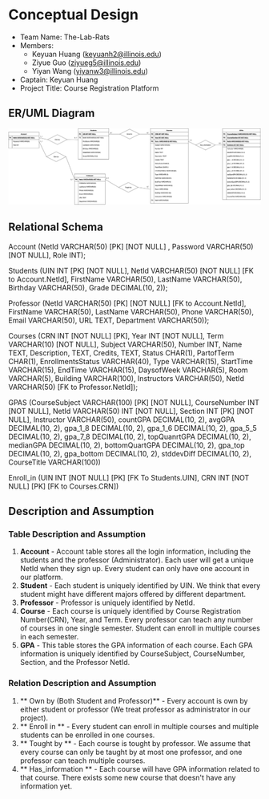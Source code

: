 # Conceptual Design


- Team Name: The-Lab-Rats
- Members:
   - Keyuan Huang (keyuanh2@illinois.edu)
   - Ziyue Guo (ziyueg5@illinois.edu)
   - Yiyan Wang (yiyanw3@illinois.edu)  
- Captain: Keyuan Huang
- Project Title: Course Registration Platform

## ER/UML Diagram

![Web Page](images/ER3.png)

## Relational Schema

Account (NetId VARCHAR(50) [PK] [NOT NULL] , Password VARCHAR(50) [NOT NULL], Role INT);

Students (UIN INT [PK] [NOT NULL], NetId VARCHAR(50) [NOT NULL] [FK to Account.NetId], FirstName VARCHAR(50), LastName VARCHAR(50), Birthday VARCHAR(50), Grade DECIMAL(10, 2));

Professor (NetId VARCHAR(50) [PK] [NOT NULL] [FK to Account.NetId], FirstName VARCHAR(50), LastName VARCHAR(50), Phone VARCHAR(50), Email VARCHAR(50), URL TEXT, Department VARCHAR(50));

Courses (CRN INT [NOT NULL] [PK], Year INT [NOT NULL], Term VARCHAR(10) [NOT NULL], Subject VARCHAR(50), Number INT, Name TEXT, Description, TEXT, Credits, TEXT, Status CHAR(1), PartofTerm CHAR(1), EnrollmentsStatus VARCHAR(40), Type VARCHAR(15), StartTime VARCHAR(15), EndTime VARCHAR(15), DaysofWeek VARCHAR(5), Room VARCHAR(5), Building VARCHAR(100), Instructors VARCHAR(50), NetId VARCHAR(50) [FK to Professor.NetId]);

GPAS (CourseSubject VARCHAR(100) [PK] [NOT NULL], CourseNumber INT [NOT NULL], NetId VARCHAR(50) INT [NOT NULL], Section INT [PK] [NOT NULL], Instructor VARCHAR(50), countGPA DECIMAL(10, 2), avgGPA DECIMAL(10, 2), gpa_1_8 DECIMAL(10, 2), gpa_1_6 DECIMAL(10, 2), gpa_5_5 DECIMAL(10, 2), gpa_7_8 DECIMAL(10, 2), topQuanrtGPA DECIMAL(10, 2), medianGPA DECIMAL(10, 2), bottomQuartGPA DECIMAL(10, 2), gpa_top DECIMAL(10, 2), gpa_bottom DECIMAL(10, 2), stddevDiff DECIMAL(10, 2), CourseTitle VARCHAR(100))

Enroll_in (UIN INT [NOT NULL] [PK] [FK To Students.UIN], CRN INT [NOT NULL] [PK] [FK to Courses.CRN])

## Description and Assumption

### Table Description and Assumption 
1. **Account** - Account table stores all the login information, including the students and the professor (Administrator). Each user will get a unique NetId when they sign up. Every student can only have one account in our platform.
2. **Student** - Each student is uniquely identified by UIN. We think that every student might have different majors offered by different department.
3. **Professor** - Professor is uniquely identified by NetId.
4. **Course** - Each course is uniquely identified by Course Registration Number(CRN), Year, and Term. Every professor can 
teach any number of courses in one single semester. Student can enroll in multiple courses in each semester. 
5. **GPA** - This table stores the GPA information of each course. Each GPA information is uniquely identified by CourseSubject, CourseNumber, Section, and the Professor NetId. 

### Relation Description and Assumption 
1. ** Own by  (Both Student and Professor)** - Every account is own by either student or professor (We treat professor as administrator in our project).
2. ** Enroll in ** - Every student can enroll in multiple courses and multiple students can be enrolled in one courses.
3. ** Tought by ** - Each course is tought by professor. We assume that every course can only be taught by at most one professor, and one professor can teach multiple courses.
4. ** Has_information ** - Each course will have GPA information related to that course. There exists some new course that doesn't have any information yet. 
